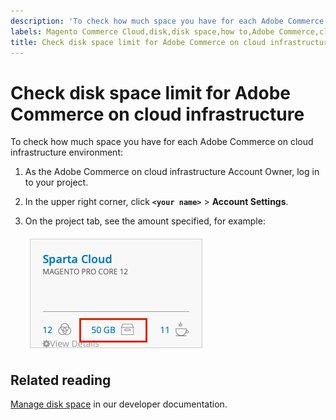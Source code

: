 ```yaml
---
description: 'To check how much space you have for each Adobe Commerce on cloud infrastructure environment:'
labels: Magento Commerce Cloud,disk,disk space,how to,Adobe Commerce,cloud infrastructure
title: Check disk space limit for Adobe Commerce on cloud infrastructure
---
```


# Check disk space limit for Adobe Commerce on cloud infrastructure

To check how much space you have for each Adobe Commerce on cloud infrastructure environment:

1. As the Adobe Commerce on cloud infrastructure Account Owner, log in to your project.    
1. In the upper right corner, click **`<your name>`** > **Account Settings**.    
1. On the project tab, see the amount specified, for example:

    <img src = "assets/project_space.png" alt = "project space">

## Related reading

[Manage disk space](https://devdocs.magento.com/cloud/project/manage-disk-space.html) in our developer documentation.